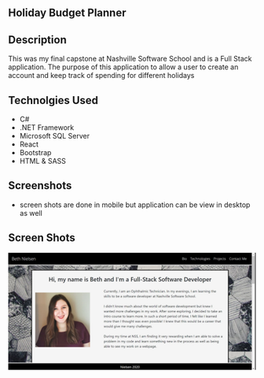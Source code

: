 ## Holiday Budget Planner
## Description 
This was my final capstone at Nashville Software School and is a Full Stack application.  The purpose of this application to allow a user to create an account and keep track of spending for different holidays

## Technolgies Used
  - C#
  - .NET Framework
  - Microsoft SQL Server 
  - React
  - Bootstrap
  - HTML & SASS

  ## Screenshots
  - screen shots are done in mobile but application can be view in desktop as well



## Screen Shots
![Screen Shot of Personal Bio](https://raw.githubusercontent.com/bethh56/personal-bio-site/master/screenshots/personal.JPG)
